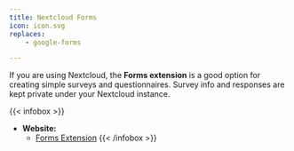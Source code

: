 ```yaml
---
title: Nextcloud Forms
icon: icon.svg
replaces:
    - google-forms

---
```


If you are using Nextcloud, the **Forms extension** is a good option for creating simple surveys and questionnaires.
Survey info and responses are kept private under your Nextcloud instance.

{{< infobox >}}
- **Website:**
    - [Forms Extension](https://apps.nextcloud.com/apps/forms)
{{< /infobox >}}